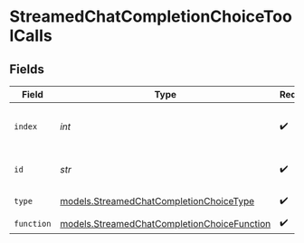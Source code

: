 # StreamedChatCompletionChoiceToolCalls


## Fields

| Field                                                                                            | Type                                                                                             | Required                                                                                         | Description                                                                                      |
| ------------------------------------------------------------------------------------------------ | ------------------------------------------------------------------------------------------------ | ------------------------------------------------------------------------------------------------ | ------------------------------------------------------------------------------------------------ |
| `index`                                                                                          | *int*                                                                                            | :heavy_check_mark:                                                                               | The index of tool call being generated.                                                          |
| `id`                                                                                             | *str*                                                                                            | :heavy_check_mark:                                                                               | The ID of the tool call.                                                                         |
| `type`                                                                                           | [models.StreamedChatCompletionChoiceType](../models/streamedchatcompletionchoicetype.md)         | :heavy_check_mark:                                                                               | The type of the tool.                                                                            |
| `function`                                                                                       | [models.StreamedChatCompletionChoiceFunction](../models/streamedchatcompletionchoicefunction.md) | :heavy_check_mark:                                                                               | N/A                                                                                              |